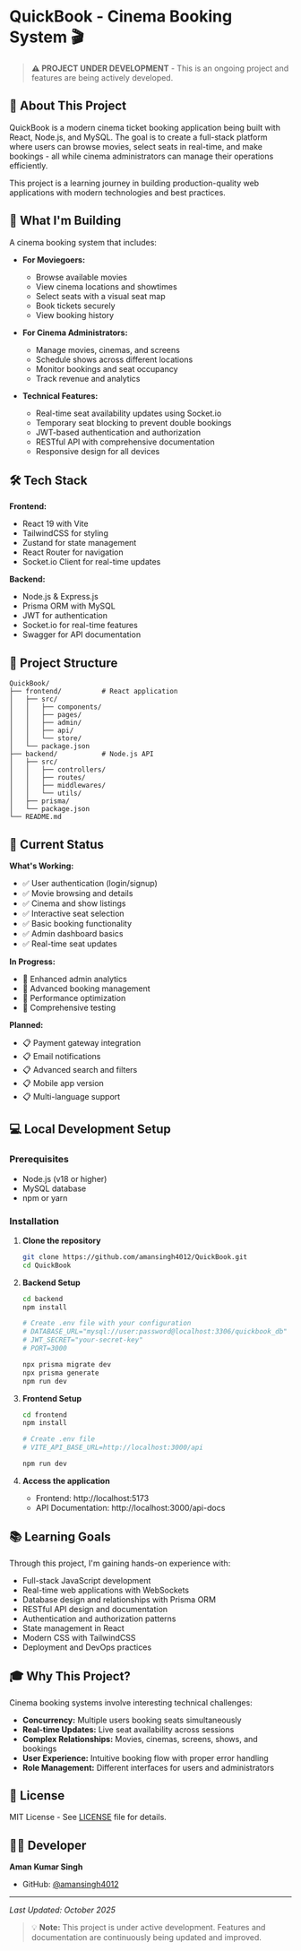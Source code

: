 # QuickBook - Cinema Booking System 🎬

> **⚠️ PROJECT UNDER DEVELOPMENT** - This is an ongoing project and features are being actively developed.

## 📖 About This Project

QuickBook is a modern cinema ticket booking application being built with React, Node.js, and MySQL. The goal is to create a full-stack platform where users can browse movies, select seats in real-time, and make bookings - all while cinema administrators can manage their operations efficiently.

This project is a learning journey in building production-quality web applications with modern technologies and best practices.

## 🎯 What I'm Building

A cinema booking system that includes:

- **For Moviegoers:**
  - Browse available movies
  - View cinema locations and showtimes
  - Select seats with a visual seat map
  - Book tickets securely
  - View booking history

- **For Cinema Administrators:**
  - Manage movies, cinemas, and screens
  - Schedule shows across different locations
  - Monitor bookings and seat occupancy
  - Track revenue and analytics

- **Technical Features:**
  - Real-time seat availability updates using Socket.io
  - Temporary seat blocking to prevent double bookings
  - JWT-based authentication and authorization
  - RESTful API with comprehensive documentation
  - Responsive design for all devices

## 🛠️ Tech Stack

**Frontend:**
- React 19 with Vite
- TailwindCSS for styling
- Zustand for state management
- React Router for navigation
- Socket.io Client for real-time updates

**Backend:**
- Node.js & Express.js
- Prisma ORM with MySQL
- JWT for authentication
- Socket.io for real-time features
- Swagger for API documentation

## 📁 Project Structure

```
QuickBook/
├── frontend/          # React application
│   ├── src/
│   │   ├── components/
│   │   ├── pages/
│   │   ├── admin/
│   │   ├── api/
│   │   └── store/
│   └── package.json
├── backend/           # Node.js API
│   ├── src/
│   │   ├── controllers/
│   │   ├── routes/
│   │   ├── middlewares/
│   │   └── utils/
│   ├── prisma/
│   └── package.json
└── README.md
```

## 🚧 Current Status

**What's Working:**
- ✅ User authentication (login/signup)
- ✅ Movie browsing and details
- ✅ Cinema and show listings
- ✅ Interactive seat selection
- ✅ Basic booking functionality
- ✅ Admin dashboard basics
- ✅ Real-time seat updates

**In Progress:**
- 🔄 Enhanced admin analytics
- 🔄 Advanced booking management
- 🔄 Performance optimization
- 🔄 Comprehensive testing

**Planned:**
- 📋 Payment gateway integration
- 📋 Email notifications
- 📋 Advanced search and filters
- 📋 Mobile app version
- 📋 Multi-language support

## 💻 Local Development Setup

### Prerequisites
- Node.js (v18 or higher)
- MySQL database
- npm or yarn

### Installation

1. **Clone the repository**
   ```bash
   git clone https://github.com/amansingh4012/QuickBook.git
   cd QuickBook
   ```

2. **Backend Setup**
   ```bash
   cd backend
   npm install
   
   # Create .env file with your configuration
   # DATABASE_URL="mysql://user:password@localhost:3306/quickbook_db"
   # JWT_SECRET="your-secret-key"
   # PORT=3000
   
   npx prisma migrate dev
   npx prisma generate
   npm run dev
   ```

3. **Frontend Setup**
   ```bash
   cd frontend
   npm install
   
   # Create .env file
   # VITE_API_BASE_URL=http://localhost:3000/api
   
   npm run dev
   ```

4. **Access the application**
   - Frontend: http://localhost:5173
   - API Documentation: http://localhost:3000/api-docs

## 📚 Learning Goals

Through this project, I'm gaining hands-on experience with:

- Full-stack JavaScript development
- Real-time web applications with WebSockets
- Database design and relationships with Prisma ORM
- RESTful API design and documentation
- Authentication and authorization patterns
- State management in React
- Modern CSS with TailwindCSS
- Deployment and DevOps practices

## 🎓 Why This Project?

Cinema booking systems involve interesting technical challenges:
- **Concurrency:** Multiple users booking seats simultaneously
- **Real-time Updates:** Live seat availability across sessions
- **Complex Relationships:** Movies, cinemas, screens, shows, and bookings
- **User Experience:** Intuitive booking flow with proper error handling
- **Role Management:** Different interfaces for users and administrators

## 📄 License

MIT License - See [LICENSE](LICENSE) file for details.

## 👨‍💻 Developer

**Aman Kumar Singh**
- GitHub: [@amansingh4012](https://github.com/amansingh4012)

---

*Last Updated: October 2025*

> 💡 **Note:** This project is under active development. Features and documentation are continuously being updated and improved.
